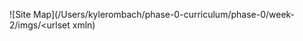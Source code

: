 ![Site Map](/Users/kylerombach/phase-0-curriculum/phase-0/week-2/imgs/<?xml version="1.0" encoding="UTF-8"?><urlset xmln)